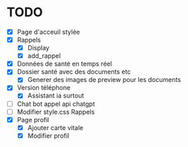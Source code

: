 # TODO

- [x] Page d'acceuil stylée
- [x] Rappels
  - [x] Display
  - [x] add_rappel
- [x] Données de santé en temps réel
- [x] Dossier santé avec des documents etc
  - [x] Generer des images de preview pour les documents
- [x] Version téléphone
  - [x] Assistant ia surtout
- [ ] Chat bot appel api chatgpt
- [ ] Modifier style.css Rappels
- [x] Page profil
  - [x] Ajouter carte vitale
  - [x] Modifier profil 